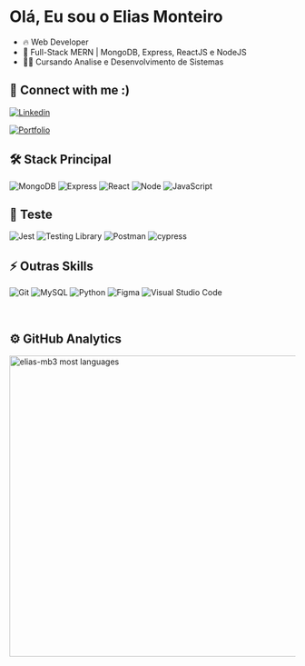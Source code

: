 <h1 align="left">Olá, Eu sou o Elias Monteiro</h1>

- 🔥 Web Developer 
- 💬 Full-Stack MERN | MongoDB, Express, ReactJS e NodeJS
- 👨‍💻 Cursando Analise e Desenvolvimento de Sistemas



## 📲 Connect with me :)
<a href="www.linkedin.com/in/monteiroelias">

![Linkedin](https://img.shields.io/badge/LinkedIn-0077B5?style=for-the-badge&logo=linkedin&logoColor=white)
  
</a>

<a href="https://meu-portifolio-wine.vercel.app/index.html">

![Portfolio](https://img.shields.io/badge/Portfolio-%23000000.svg?style=for-the-badge&logo=firefox&logoColor=#FF7139)
  
</a>

## 🛠 Stack Principal

![MongoDB](https://img.shields.io/badge/MongoDB-4EA94B?style=for-the-badge&logo=mongodb&logoColor=white)
![Express](https://img.shields.io/badge/Express.js-404D59?style=for-the-badge)
![React](https://img.shields.io/badge/React-20232A?style=for-the-badge&logo=react&logoColor=61DAFB)
![Node](https://img.shields.io/badge/Node.js-43853D?style=for-the-badge&logo=node.js&logoColor=white)
![JavaScript](https://img.shields.io/badge/JavaScript-F7DF1E?style=for-the-badge&logo=javascript&logoColor=black)

## 🔔 Teste
![Jest](https://img.shields.io/badge/-jest-%23C21325?style=for-the-badge&logo=jest&logoColor=white)
![Testing Library](https://img.shields.io/badge/testing%20library-323330?style=for-the-badge&logo=testing-library&logoColor=red)
![Postman](https://img.shields.io/badge/Postman-FF6C37?style=for-the-badge&logo=postman&logoColor=white)
![cypress](https://img.shields.io/badge/-cypress-%23E5E5E5?style=for-the-badge&logo=cypress&logoColor=058a5e)

## ⚡ Outras Skills
![Git](https://img.shields.io/badge/GIT-E44C30?style=for-the-badge&logo=git&logoColor=white)
![MySQL](https://img.shields.io/badge/MySQL-005C84?style=for-the-badge&logo=mysql&logoColor=white)
![Python](https://img.shields.io/badge/python-3670A0?style=for-the-badge&logo=python&logoColor=ffdd54)
![Figma](https://img.shields.io/badge/Figma-F24E1E?style=for-the-badge&logo=figma&logoColor=white)
![Visual Studio Code](https://img.shields.io/badge/Visual_Studio_Code-0078D4?style=for-the-badge&logo=visual%20studio%20code&logoColor=white)

<br/>


## ⚙️ GitHub Analytics

<img width="530em" src="https://github-readme-stats.vercel.app/api/top-langs/?username=elias-mb3&layout=compact&theme=vision-friendly-dark" alt="elias-mb3 most languages"/>
</p>



